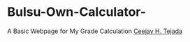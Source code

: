 # Bulsu-Own-Calculator-
A Basic Webpage for My Grade Calculation [Ceejay H. Tejada](https://www.facebook.com/ceejaytejada200)
